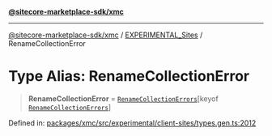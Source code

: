 [**@sitecore-marketplace-sdk/xmc**](../../../../README.md)

***

[@sitecore-marketplace-sdk/xmc](../../../../README.md) / [EXPERIMENTAL\_Sites](../README.md) / RenameCollectionError

# Type Alias: RenameCollectionError

> **RenameCollectionError** = [`RenameCollectionErrors`](RenameCollectionErrors.md)\[keyof [`RenameCollectionErrors`](RenameCollectionErrors.md)\]

Defined in: [packages/xmc/src/experimental/client-sites/types.gen.ts:2012](https://github.com/Sitecore/marketplace-sdk/blob/main/packages/xmc/src/experimental/client-sites/types.gen.ts#L2012)
